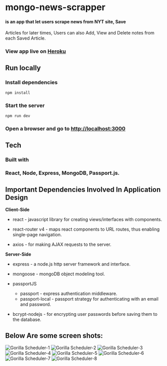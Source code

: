 # mongo-news-scrapper

#### is an app that let users scrape news from NYT site, Save
Articles for later times, Users can also Add, View and Delete notes from each
Saved Article.

### View app live on [Heroku](https://gorilla-shift-scheduler.herokuapp.com/)

## Run locally
### Install dependencies
```shell
npm install
```
### Start the server
```shell
npm run dev
```
### Open a browser and go to [http://localhost:3000](http://localhost:3000)

## Tech
### Built with 

### React, Node, Express, MongoDB, Passport.js.

Important Dependencies Involved In Application Design
---
**Client-Side**

* react - javascript library for creating views/interfaces with components.

* react-router v4 - maps react components to URL routes, thus enabling single-page navigation.

* axios - for making AJAX requests to the server.


**Server-Side**

* express - a node.js http server framework and interface.

* mongoose - mongoDB object modeling tool.

* passportJS
    * passport - express authentication middleware.
    * passport-local - passport strategy for authenticating with an email and password.

* bcrypt-nodejs - for encrypting user passwords before saving them to the database.

## Below Are some screen shots:

![Gorilla Scheduler-1](./public/assets/images/gorilla1.png)
![Gorilla Scheduler-2](./public/assets/images/gorilla2.png)
![Gorilla Scheduler-3](./public/assets/images/gorilla3.png)
![Gorilla Scheduler-4](./public/assets/images/gorilla4.png)
![Gorilla Scheduler-5](./public/assets/images/gorilla5.png)
![Gorilla Scheduler-6](./public/assets/images/gorilla6.png)
![Gorilla Scheduler-7](./public/assets/images/gorilla7.png)
![Gorilla Scheduler-8](./public/assets/images/gorilla8.png)


